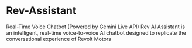 # Rev-Assistant
 Real-Time Voice Chatbot (Powered by Gemini Live API) Rev AI Assistant is an intelligent, real-time voice-to-voice AI chatbot designed to replicate the conversational experience of Revolt Motors
